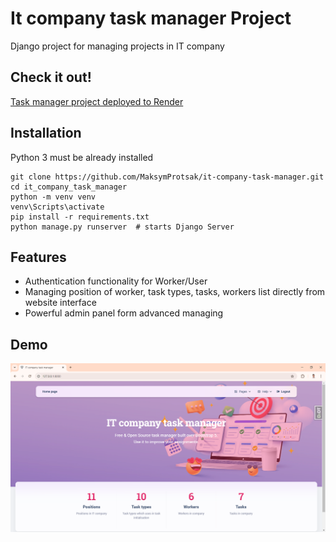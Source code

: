 # It company task manager Project

Django project for managing projects in IT company

## Check it out!

[Task manager project deployed to Render](http://it-company-task-manager.render.com)

## Installation

Python 3 must be already installed

```commandline
git clone https://github.com/MaksymProtsak/it-company-task-manager.git
cd it_company_task_manager
python -m venv venv
venv\Scripts\activate
pip install -r requirements.txt
python manage.py runserver  # starts Django Server
```

## Features

* Authentication functionality for Worker/User
* Managing position of worker, task types, tasks, workers list directly from website interface
* Powerful admin panel form advanced managing

## Demo
![Website Interface](demo.png)